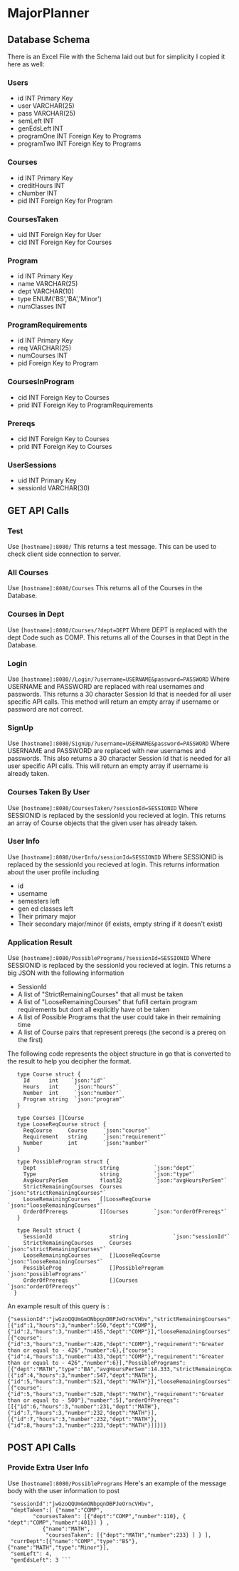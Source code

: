 # MajorPlanner
## Database Schema

There is an Excel File with the Schema laid out but for simplicity I copied it here as well:

### Users		
- id	INT	Primary Key 
- user	VARCHAR(25)	
- pass	VARCHAR(25)	
- semLeft	INT	
- genEdsLeft	INT	
- programOne	INT	Foreign Key to Programs
- programTwo	INT	Foreign Key to Programs
		
		
### Courses		
- id	INT	Primary Key
- creditHours	INT	
- cNumber	INT	
- pid	INT	Foreign Key for Program
		
### CoursesTaken		
- uid	INT	Foreign Key for User
- cid	INT	Foreign Key for Courses
		
### Program		
- id	INT	Primary Key
- name	VARCHAR(25)	
- dept	VARCHAR(10)	
- type	ENUM('BS','BA','Minor')	
- numClasses	INT	
		
### ProgramRequirements		
- id	INT	Primary Key 
- req	VARCHAR(25)	
- numCourses	INT	
- pid		Foreign Key to Program 
		
### CoursesInProgram		
- cid	INT	Foreign Key to Courses
- prid	INT	Foreign Key to ProgramRequirements
		
### Prereqs		
- cid	INT	Foreign Key to Courses
- prid	INT	Foreign Key to Courses
		
### UserSessions		
- uid	INT	Primary Key
- sessionId	VARCHAR(30)	

## GET API Calls

### Test
Use `[hostname]:8080/`
This returns a test message. This can be used to check client side connection to server.

### All Courses
Use `[hostname]:8080/Courses`
This returns all of the Courses in the Database.
  
### Courses in Dept
Use `[hostname]:8080/Courses/?dept=DEPT`
Where DEPT is replaced with the dept Code such as COMP. This returns all of the Courses in that Dept in the Database.
  
### Login
Use `[hostname]:8080//Login/?username=USERNAME&password=PASSWORD`
Where USERNAME and PASSWORD are replaced with real usernames and passwords. This returns a 30 character Session Id that is needed for all user specific API calls. This method will return an empty array if username or password are not correct.
  
### SignUp
Use `[hostname]:8080/SignUp/?username=USERNAME&password=PASSWORD`
Where USERNAME and PASSWORD are replaced with new usernames and passwords. This also returns a 30 character Session Id that is needed for all user specific API calls. This will return an empty array if username is already taken.
  
### Courses Taken By User
Use `[hostname]:8080/CoursesTaken/?sessionId=SESSIONID`
Where SESSIONID is replaced by the sessionId you recieved at login. This returns an array of Course objects that the given user has already taken.

### User Info
Use `[hostname]:8080/UserInfo/sessionId=SESSIONID`
Where SESSIONID is replaced by the sessionId you recieved at login. This returns information about the user profile including 
- id
- username
- semesters left
- gen ed classes left
- Their primary major
- Their secondary major/minor (if exists, empty string if it doesn't exist)

### Application Result
Use `[hostname]:8080/PossiblePrograms/?sessionId=SESSIONID`
Where SESSIONID is replaced by the sessionId you recieved at login. This returns a big JSON with the following information
- SessionId
- A list of "StrictRemainingCourses" that all must be taken
- A list of "LooseRemainingCourses" that fufill certain program requirements but dont all explicitly have ot be taken
- A list of Possible Programs that the user could take in their remaining time
- A list of Course pairs that represent prereqs (the second is a prereq on the first)

The following code represents the object structure in go that is converted to the result to help you decipher the format.

```
   type Course struct {
     Id      int    `json:"id"`
     Hours   int     `json:"hours"`
     Number  int     `json:"number"`
     Program string  `json:"program"`
   }

   type Courses []Course
   type LooseReqCourse struct {
     ReqCourse     Course     `json:"course"`
     Requirement   string     `json:"requirement"`
     Number        int        `json:"number"`
   }

   type PossibleProgram struct {
     Dept                    string           `json:"dept"`
     Type                    string           `json:"type"`
     AvgHoursPerSem          float32          `json:"avgHoursPerSem"`
     StrictRemainingCourses  Courses          `json:"strictRemainingCourses"`
     LooseRemainingCourses   []LooseReqCourse `json:"looseRemainingCourses"`
     OrderOfPrereqs          []Courses        `json:"orderOfPrereqs"`
   }

   type Result struct {
     SessionId                  string              `json:"sessionId"`
     StrictRemainingCourses     Courses             `json:"strictRemainingCourses"`
     LooseRemainingCourses      []LooseReqCourse    `json:"looseRemainingCourses"`
     PossibleProg               []PossibleProgram   `json:"possiblePrograms"`
     OrderOfPrereqs             []Courses           `json:"orderOfPrereqs"`
  }
```

An example result of this query is :
```
{"sessionId":"jwGzoQQUmGmONbpqnDBPJeOrncVHbv","strictRemainingCourses":[{"id":1,"hours":3,"number":550,"dept":"COMP"},
{"id":2,"hours":3,"number":455,"dept":"COMP"}],"looseRemainingCourses":[{"course":
{"id":3,"hours":3,"number":426,"dept":"COMP"},"requirement":"Greater than or equal to - 426","number":6},{"course":
{"id":4,"hours":3,"number":433,"dept":"COMP"},"requirement":"Greater than or equal to - 426","number":6}],"PossiblePrograms":
[{"dept":"MATH","type":"BA","avgHoursPerSem":14.333,"strictRemainingCourses":[{"id":4,"hours":3,"number":547,"dept":"MATH"},
{"id":5,"hours":3,"number":521,"dept":"MATH"}],"looseRemainingCourses":[{"course":
{"id":5,"hours":3,"number":528,"dept":"MATH"},"requirement":"Greater than or equal to - 500"},"number":5],"orderOfPrereqs":
[[{"id":6,"hours":3,"number":231,"dept":"MATH"},{"id":7,"hours":3,"number":232,"dept":"MATH"}],
[{"id":7,"hours":3,"number":232,"dept":"MATH"},{"id":8,"hours":3,"number":233,"dept":"MATH"}]]}]}
```
## POST API Calls

### Provide Extra User Info
Use `[hostname]:8080/PossiblePrograms`
Here's an example of the message body with the user information to post
```{
 "sessionId":"jwGzoQQUmGmONbpqnDBPJeOrncVHbv",
 "deptTaken":[ {"name":"COMP", 
 		"coursesTaken": [{"dept":"COMP","number":110}, { "dept":"COMP","number":401}] } ,
	       {"name":"MATH", 
	        "coursesTaken": [{"dept":"MATH","number":233} ] } ],
 "currDept":[{"name":"COMP","type":"BS"},{"name":"MATH","type":"Minor"}],
 "semLeft": 4,
 "genEdsLeft": 3 ```
